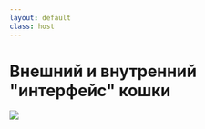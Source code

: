 ```yaml
---
layout: default
class: host
---
```


# Внешний и внутренний "интерфейс" кошки

<img src="/images/05-prototypes-classes/cat-external-internal-interface.png">


<style>
    .host img {
        max-height: 80%;
    }
</style>
